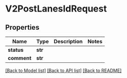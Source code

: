 # V2PostLanesIdRequest

## Properties
Name | Type | Description | Notes
------------ | ------------- | ------------- | -------------
**status** | **str** |  | 
**comment** | **str** |  | 

[[Back to Model list]](../README.md#documentation-for-models) [[Back to API list]](../README.md#documentation-for-api-endpoints) [[Back to README]](../README.md)

